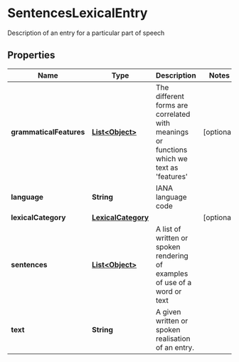 

# SentencesLexicalEntry

Description of an entry for a particular part of speech

## Properties

Name | Type | Description | Notes
------------ | ------------- | ------------- | -------------
**grammaticalFeatures** | [**List&lt;Object&gt;**](Object.md) | The different forms are correlated with meanings or functions which we text as &#39;features&#39; |  [optional]
**language** | **String** | IANA language code | 
**lexicalCategory** | [**LexicalCategory**](LexicalCategory.md) |  |  [optional]
**sentences** | [**List&lt;Object&gt;**](Object.md) | A list of written or spoken rendering of examples of use of a word or text | 
**text** | **String** | A given written or spoken realisation of an entry. | 



